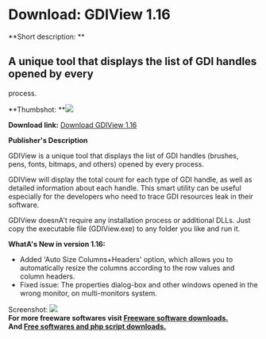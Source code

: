 # Download: GDIView 1.16

**Short description: **

## A unique tool that displays the list of GDI handles opened by every
process.

  
**Thumbshot: **![](http://www.freewarefiles.com/screenshot/nsgdiview_md.gif)   
  
**Download link:** [Download GDIView 1.16](http://freesoftwares.boysofts.com/GDIView_program_34259.html)  
  

**Publisher's Description**  
  

GDIView is a unique tool that displays the list of GDI handles (brushes, pens,
fonts, bitmaps, and others) opened by every process.

GDIView will display the total count for each type of GDI handle, as well as
detailed information about each handle. This smart utility can be useful
especially for the developers who need to trace GDI resources leak in their
software.

GDIView doesnA't require any installation process or additional DLLs. Just
copy the executable file (GDIView.exe) to any folder you like and run it.

**WhatA's New in version 1.16:**

  * Added 'Auto Size Columns+Headers' option, which allows you to automatically resize the columns according to the row values and column headers. 
  * Fixed issue: The properties dialog-box and other windows opened in the wrong monitor, on multi-monitors system. 

  
  
Screenshot: ![](http://www.freewarefiles.com/screenshot/nsgdiview.gif)  
**For more freeware softwares visit [Freeware software downloads.](http://freesoftwares.boysofts.com/)**   
**And [Free softwares and php script downloads.](http://www.boysofts.com/)**

